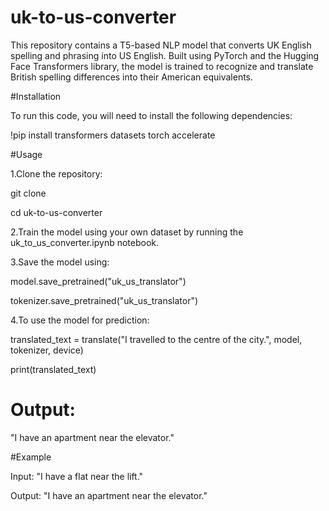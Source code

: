 # uk-to-us-converter
This repository contains a T5-based NLP model that converts UK English spelling and phrasing into US English. Built using PyTorch and the Hugging Face Transformers library, the model is trained to recognize and translate British spelling differences into their American equivalents.

#Installation

To run this code, you will need to install the following dependencies:

!pip install transformers datasets torch accelerate

#Usage

1.Clone the repository:

git clone <your-repo-url>

cd uk-to-us-converter

2.Train the model using your own dataset by running the uk_to_us_converter.ipynb notebook.

3.Save the model using:

model.save_pretrained("uk_us_translator")

tokenizer.save_pretrained("uk_us_translator")

4.To use the model for prediction:

translated_text = translate("I travelled to the centre of the city.", model, tokenizer, device)

print(translated_text)  
# Output: 
"I have an apartment near the elevator."

#Example

Input: "I have a flat near the lift."

Output: "I have an apartment near the elevator."
